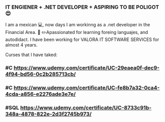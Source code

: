 ### IT ENGIENER + .NET DEVELOPER +  ASPIRING TO BE POLIGOT :heart_eyes:
I am a mexican  :computer:, now days  I am workinng as a  .net developer in the Financial Area.
:notebook_with_decorative_cover:  :pencil2:Apassionated for  learning foreing languajes, and  autodidact.
I have been working for  VALORA IT SOFTWARE SERVICES    for almost 4 years.


Curses that I have taked:
###  #C https://www.udemy.com/certificate/UC-29eaea0f-dec9-4f94-bd56-0c2b285713cb/
###  #C https://www.udemy.com/certificate/UC-fe8b7a32-0ca4-4cda-a856-e2276ade3e7e/
###  #SQL https://www.udemy.com/certificate/UC-8733c91b-348a-4878-822e-2d3f2745b973/








